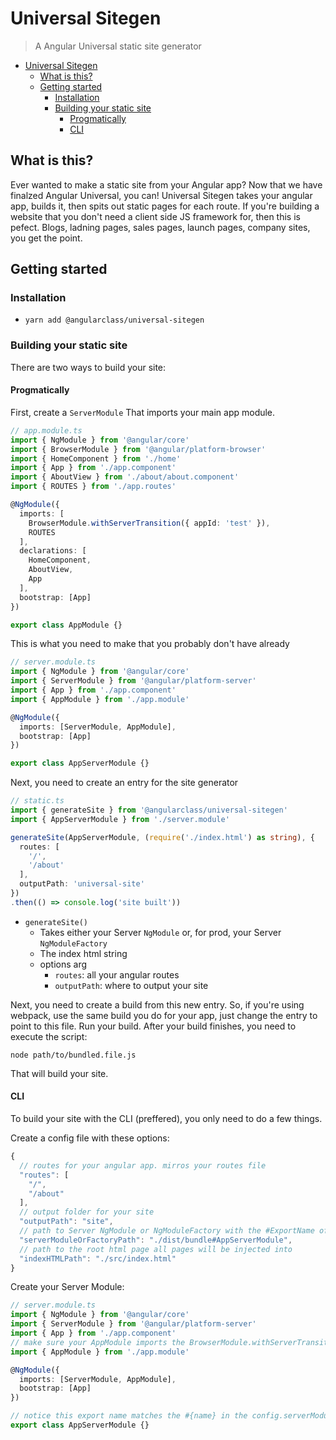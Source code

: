 # Universal Sitegen
> A Angular Universal static site generator

<!-- TOC -->

- [Universal Sitegen](#universal-sitegen)
  - [What is this?](#what-is-this)
  - [Getting started](#getting-started)
    - [Installation](#installation)
    - [Building your static site](#building-your-static-site)
      - [Progmatically](#progmatically)
      - [CLI](#cli)

<!-- /TOC -->

## What is this?
Ever wanted to make a static site from your Angular app? Now that we have finalzed Angular Universal, you can! Universal Sitegen takes your angular app, builds it, then spits out static pages for each route. If you're building a website that you don't need a client side JS framework for, then this is pefect. Blogs, ladning pages, sales pages, launch pages, company sites, you get the point.


## Getting started
### Installation
* `yarn add @angularclass/universal-sitegen`

### Building your static site
There are two ways to build your site:

#### Progmatically
First, create a `ServerModule` That imports your main app module.

```typescript
// app.module.ts
import { NgModule } from '@angular/core'
import { BrowserModule } from '@angular/platform-browser'
import { HomeComponent } from './home'
import { App } from './app.component'
import { AboutView } from './about/about.component'
import { ROUTES } from './app.routes'

@NgModule({
  imports: [
    BrowserModule.withServerTransition({ appId: 'test' }),
    ROUTES
  ],
  declarations: [
    HomeComponent,
    AboutView,
    App
  ],
  bootstrap: [App]
})

export class AppModule {}
```

This is what you need to make that you probably don't have already
```typescript
// server.module.ts
import { NgModule } from '@angular/core'
import { ServerModule } from '@angular/platform-server'
import { App } from './app.component'
import { AppModule } from './app.module'

@NgModule({
  imports: [ServerModule, AppModule],
  bootstrap: [App]
})

export class AppServerModule {}
```

Next, you need to create an entry for the site generator

```typescript
// static.ts
import { generateSite } from '@angularclass/universal-sitegen'
import { AppServerModule } from './server.module'

generateSite(AppServerModule, (require('./index.html') as string), {
  routes: [
    '/',
    '/about'
  ],
  outputPath: 'universal-site'
})
.then(() => console.log('site built'))
```

* `generateSite()`
  * Takes either your Server `NgModule` or, for prod, your Server `NgModuleFactory`
  * The index html string
  * options arg
    * `routes`: all your angular routes
    * `outputPath`: where to output your site

Next, you need to create a build from this new entry. So, if you're using webpack, use the same build you do for your app, just change the entry to point to this file.
Run your build. After your build finishes, you need to execute the script:

```
node path/to/bundled.file.js
```

That will build your site.


#### CLI
To build your site with the CLI (preffered), you only need to do a few things.

Create a config file with these options:

```js
{
  // routes for your angular app. mirros your routes file
  "routes": [
    "/",
    "/about"
  ],
  // output folder for your site
  "outputPath": "site", 
  // path to Server NgModule or NgModuleFactory with the #ExportName of the module
  "serverModuleOrFactoryPath": "./dist/bundle#AppServerModule",
  // path to the root html page all pages will be injected into
  "indexHTMLPath": "./src/index.html"
}
```

Create your Server Module:

```typescript
// server.module.ts
import { NgModule } from '@angular/core'
import { ServerModule } from '@angular/platform-server'
import { App } from './app.component'
// make sure your AppModule imports the BrowserModule.withServerTransition()
import { AppModule } from './app.module'

@NgModule({
  imports: [ServerModule, AppModule],
  bootstrap: [App]
})

// notice this export name matches the #{name} in the config.serverModuleOrFactoryPath above
export class AppServerModule {}
```

